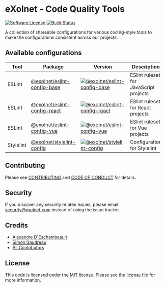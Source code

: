 # eXolnet - Code Quality Tools

[![Software License](https://img.shields.io/badge/license-MIT-8469ad.svg?style=flat-square)](LICENSE.md)
[![Build Status](https://img.shields.io/travis/eXolnet/code-quality-tools/master.svg?style=flat-square)](https://travis-ci.org/eXolnet/code-quality-tools)

A collection of shareable configurations for various coding-style tools to make the configurations consistent across our projects.


## Available configurations

|Tool|Package|Version|Description|
|-|-|-|-|
|ESLint|[@exolnet/eslint-config-base](packages/eslint-config-base)|[![@exolnet/eslint-config-base](http://img.shields.io/npm/v/@exolnet/eslint-config-base.svg)](https://www.npmjs.org/package/@exolnet/eslint-config-base)|ESlint ruleset for JavaScript projects|
|ESLint|[@exolnet/eslint-config-react](packages/eslint-config-react)|[![@exolnet/eslint-config-react](http://img.shields.io/npm/v/@exolnet/eslint-config-react.svg)](https://www.npmjs.org/package/@exolnet/eslint-config-react)|ESlint ruleset for React projects|
|ESLint|[@exolnet/eslint-config-vue](packages/eslint-config-vue)|[![@exolnet/eslint-config-vue](http://img.shields.io/npm/v/@exolnet/eslint-config-vue.svg)](https://www.npmjs.org/package/@exolnet/eslint-config-vue)|ESlint ruleset for Vue projects|
|Stylelint|[@exolnet/stylelint-config](packages/stylelint-config)|[![@exolnet/stylelint-config](http://img.shields.io/npm/v/@exolnet/stylelint-config.svg)](https://www.npmjs.org/package/@exolnet/stylelint-config)|Configuration for Stylelint|


## Contributing

Please see [CONTRIBUTING](CONTRIBUTING.md) and [CODE OF CONDUCT](CODE_OF_CONDUCT.md) for details.

## Security

If you discover any security related issues, please email security@exolnet.com instead of using the issue tracker.

## Credits

- [Alexandre D'Eschambeault](https://github.com/xel1045)
- [Simon Gaudreau](https://github.com/Gandhi11)
- [All Contributors](../../contributors)

## License

This code is licensed under the [MIT license](http://choosealicense.com/licenses/mit/). 
Please see the [license file](LICENSE) for more information.

